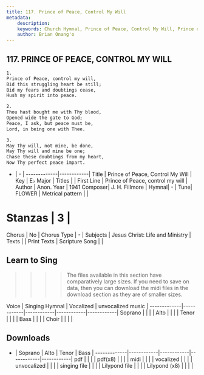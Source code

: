 ```yaml
---
title: 117. Prince of Peace, Control My Will
metadata:
    description: 
    keywords: Church Hymnal, Prince of Peace, Control My Will, Prince of Peace, control my will, 
    author: Brian Onang'o
---
```



## 117. PRINCE OF PEACE, CONTROL MY WILL

```txt
1.
Prince of Peace, control my will,
Bid this struggling heart be still;
Bid my fears and doubtings cease,
Hush my spirit into peace.

2.
Thou hast bought me with Thy blood,
Opened wide the gate to God;
Peace, I ask, but peace must be,
Lord, in being one with Thee.

3.
May Thy will, not mine, be done,
May Thy will and mine be one;
Chase these doubtings from my heart,
Now Thy perfect peace impart.

```

- |   -  |
-------------|------------|
Title | Prince of Peace, Control My Will |
Key | E♭ Major |
Titles |  |
First Line | Prince of Peace, control my will |
Author | Anon.
Year | 1941
Composer| J. H. Fillmore |
Hymnal|  - |
Tune| FLOWER |
Metrical pattern | |
# Stanzas | 3 |
Chorus | No |
Chorus Type | - |
Subjects | Jesus Christ: Life and Ministry |
Texts |  |
Print Texts | 
Scripture Song |  |
  
## Learn to Sing

>>>> The files available in this section have comparatively large sizes. If you need to save on data, then you can download the midi files in the download section as they are of smaller sizes.

Voice |  Singing Hymnal | Vocalized | unvocalized music |
-------------|------------|------------|------------|------------|
Soprano | | | |
Alto | | | |
Tenor | | | |
Bass | | | |
Choir | | | |

## Downloads

- |  Soprano | Alto | Tenor | Bass |
-------------|------------|------------|------------|------------|
pdf | | | |
pdf(x8) | | | |
midi | | | |
vocalized | | | |
unvocalized | | | |
singing file | | | |
Lilypond file | | | |
Lilypond (x8) | | | |
  